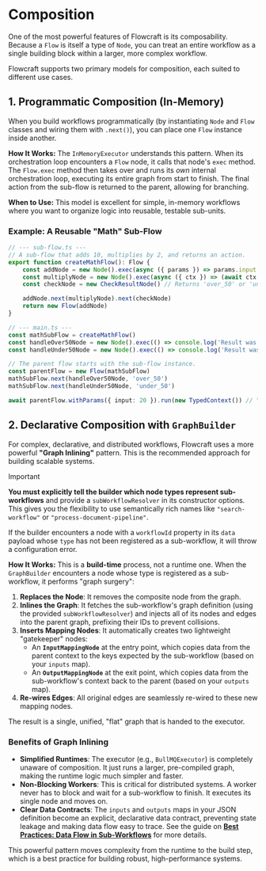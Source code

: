 # Composition

One of the most powerful features of Flowcraft is its composability. Because a `Flow` is itself a type of `Node`, you can treat an entire workflow as a single building block within a larger, more complex workflow.

Flowcraft supports two primary models for composition, each suited to different use cases.

## 1. Programmatic Composition (In-Memory)

When you build workflows programmatically (by instantiating `Node` and `Flow` classes and wiring them with `.next()`), you can place one `Flow` instance inside another.

**How It Works:** The `InMemoryExecutor` understands this pattern. When its orchestration loop encounters a `Flow` node, it calls that node's `exec` method. The `Flow.exec` method then takes over and runs its *own* internal orchestration loop, executing its entire graph from start to finish. The final action from the sub-flow is returned to the parent, allowing for branching.

**When to Use:** This model is excellent for simple, in-memory workflows where you want to organize logic into reusable, testable sub-units.

### Example: A Reusable "Math" Sub-Flow

```typescript
// --- sub-flow.ts ---
// A sub-flow that adds 10, multiplies by 2, and returns an action.
export function createMathFlow(): Flow {
	const addNode = new Node().exec(async ({ params }) => params.input + 10).toContext(MATH_VALUE)
	const multiplyNode = new Node().exec(async ({ ctx }) => (await ctx.get(MATH_VALUE)!) * 2).toContext(MATH_VALUE)
	const checkNode = new CheckResultNode() // Returns 'over_50' or 'under_50'

	addNode.next(multiplyNode).next(checkNode)
	return new Flow(addNode)
}

// --- main.ts ---
const mathSubFlow = createMathFlow()
const handleOver50Node = new Node().exec(() => console.log('Result was over 50.'))
const handleUnder50Node = new Node().exec(() => console.log('Result was 50 or under.'))

// The parent flow starts with the sub-flow instance.
const parentFlow = new Flow(mathSubFlow)
mathSubFlow.next(handleOver50Node, 'over_50')
mathSubFlow.next(handleUnder50Node, 'under_50')

await parentFlow.withParams({ input: 20 }).run(new TypedContext()) // "Result was over 50."
```

## 2. Declarative Composition with `GraphBuilder`

For complex, declarative, and distributed workflows, Flowcraft uses a more powerful **"Graph Inlining"** pattern. This is the recommended approach for building scalable systems.

> [!IMPORTANT]
> **You must explicitly tell the builder which node types represent sub-workflows** and provide a `subWorkflowResolver` in its constructor options. This gives you the flexibility to use semantically rich names like `"search-workflow"` or `"process-document-pipeline"`.
>
> If the builder encounters a node with a `workflowId` property in its `data` payload whose `type` has not been registered as a sub-workflow, it will throw a configuration error.

**How It Works:** This is a **build-time** process, not a runtime one. When the `GraphBuilder` encounters a node whose type is registered as a sub-workflow, it performs "graph surgery":

1.  **Replaces the Node**: It removes the composite node from the graph.
2.  **Inlines the Graph**: It fetches the sub-workflow's graph definition (using the provided `subWorkflowResolver`) and injects all of its nodes and edges into the parent graph, prefixing their IDs to prevent collisions.
3.  **Inserts Mapping Nodes**: It automatically creates two lightweight "gatekeeper" nodes:
    *   An **`InputMappingNode`** at the entry point, which copies data from the parent context to the keys expected by the sub-workflow (based on your `inputs` map).
    *   An **`OutputMappingNode`** at the exit point, which copies data from the sub-workflow's context back to the parent (based on your `outputs` map).
4.  **Re-wires Edges**: All original edges are seamlessly re-wired to these new mapping nodes.

The result is a single, unified, "flat" graph that is handed to the executor.

### Benefits of Graph Inlining

-   **Simplified Runtimes**: The executor (e.g., `BullMQExecutor`) is completely unaware of composition. It just runs a larger, pre-compiled graph, making the runtime logic much simpler and faster.
-   **Non-Blocking Workers**: This is critical for distributed systems. A worker never has to block and wait for a sub-workflow to finish. It executes its single node and moves on.
-   **Clear Data Contracts**: The `inputs` and `outputs` maps in your JSON definition become an explicit, declarative data contract, preventing state leakage and making data flow easy to trace. See the guide on **[Best Practices: Data Flow in Sub-Workflows](../best-practices/sub-workflow-data.md)** for more details.

This powerful pattern moves complexity from the runtime to the build step, which is a best practice for building robust, high-performance systems.
